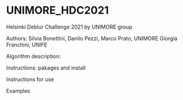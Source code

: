 # UNIMORE_HDC2021
Helsinki Deblur Challenge 2021 by UNIMORE group 

Authors: Silvia Bonettini, Danilo Pezzi, Marco Prato, UNIMORE Giorgia Franchini, UNIFE

Algorithm description:

Instructions: pakages and install

Instructions for use

Examples
